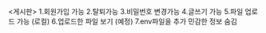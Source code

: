 <게시판>
1.회원가입 가능
2.탈퇴가능
3.비밀번호 변경가능
4.글쓰기 가능
5.파일 업로드 가능 (로컬)
6.업로드한 파일 보기 (예정)
7.env파일을 추가 민감한 정보 숨김 

